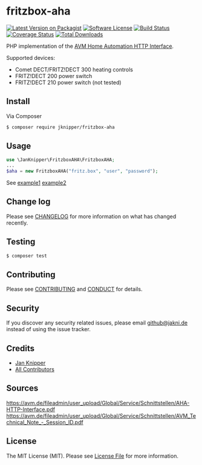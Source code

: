 # fritzbox-aha

[![Latest Version on Packagist][ico-version]][link-packagist]
[![Software License][ico-license]](LICENSE.md)
[![Build Status][ico-travis]][link-travis]
[![Coverage Status][ico-coveralls]][link-coveralls]
[![Total Downloads][ico-downloads]][link-downloads]

PHP implementation of the [AVM Home Automation HTTP Interface](https://avm.de/fileadmin/user_upload/Global/Service/Schnittstellen/AHA-HTTP-Interface.pdf).

Supported devices:

* Comet DECT/FRITZ!DECT 300 heating controls
* FRITZ!DECT 200 power switch
* FRITZ!DECT 210 power switch (not tested)

## Install

Via Composer

``` bash
$ composer require jknipper/fritzbox-aha
```

## Usage

``` php
use \JanKnipper\FritzboxAHA\FritzboxAHA;
...
$aha = new FritzboxAHA("fritz.box", "user", "password");
```

See [example1](examples/example1.php) [example2](examples/example2.php)

## Change log

Please see [CHANGELOG](CHANGELOG.md) for more information on what has changed recently.

## Testing

``` bash
$ composer test
```

## Contributing

Please see [CONTRIBUTING](CONTRIBUTING.md) and [CONDUCT](CONDUCT.md) for details.

## Security

If you discover any security related issues, please email github@jakni.de instead of using the issue tracker.

## Credits

- [Jan Knipper][link-author]
- [All Contributors][link-contributors]

## Sources

https://avm.de/fileadmin/user_upload/Global/Service/Schnittstellen/AHA-HTTP-Interface.pdf
https://avm.de/fileadmin/user_upload/Global/Service/Schnittstellen/AVM_Technical_Note_-_Session_ID.pdf

## License

The MIT License (MIT). Please see [License File](LICENSE.md) for more information.

[ico-version]: https://img.shields.io/packagist/v/jknipper/fritzbox-aha.svg?style=flat-square
[ico-license]: https://img.shields.io/badge/license-MIT-brightgreen.svg?style=flat-square
[ico-travis]: https://img.shields.io/travis/jknipper/fritzbox-aha/master.svg?style=flat-square
[ico-coveralls]: https://img.shields.io/coveralls/jknipper/fritzbox-aha/master.svg?style=flat-square
[ico-downloads]: https://img.shields.io/packagist/dt/jknipper/fritzbox-aha.svg?style=flat-square

[link-packagist]: https://packagist.org/packages/jknipper/fritzbox-aha
[link-travis]: https://travis-ci.org/jknipper/fritzbox-aha
[link-coveralls]: https://coveralls.io/r/jknipper/fritzbox-aha?branch=master
[link-downloads]: https://packagist.org/packages/jknipper/fritzbox-aha
[link-author]: https://github.com/jknipper
[link-contributors]: ../../contributors

